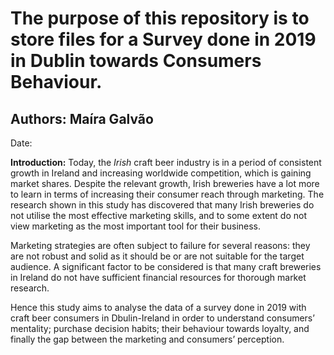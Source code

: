 # The purpose of this repository is to store files for a Survey done in 2019 in Dublin towards Consumers Behaviour.

## Authors: Maíra Galvão
Date: 

**Introduction:** Today, the *Irish* craft beer industry is in a period of consistent growth in Ireland and increasing worldwide competition, which is gaining market shares. 
Despite the relevant growth, Irish breweries have a lot more to learn in terms of increasing their consumer reach through marketing.
The research shown in this study has discovered that many Irish breweries do not utilise the most effective marketing skills, and to some extent do not view marketing as the
most important tool for their business.

Marketing strategies are often subject to failure for several reasons: they are not robust and solid as it should be or are not suitable for the target audience. 
A significant factor to be considered is that many craft breweries in Ireland do not have sufficient financial resources for thorough market research.

Hence this study aims to analyse the data of a survey done in 2019 with craft beer consumers in Dbulin-Ireland in order to understand consumers’ mentality;
purchase decision habits; their behaviour towards loyalty, and finally the gap between the marketing and consumers’ perception.
